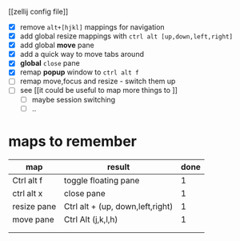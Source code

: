 [[zellij config file]]

- [x] remove `alt+[hjkl]` mappings for navigation
- [x] add global resize mappings with `ctrl alt [up,down,left,right]` 
- [x] add global **move** pane
- [x] add a quick way to move tabs around
- [x] **global** `close` pane
- [x] remap **popup** window to `ctrl alt f`
- [ ] remap move,focus and resize - switch them up
- [ ] see [[it could be useful to map more things to <space>]]
	- [ ] maybe session switching
	- [ ] ..

# maps to remember

| map         | result                           | done |
| ----------- | -------------------------------- | ---- |
| Ctrl alt f  | toggle floating pane             | 1    |
| ctrl alt x  | close pane                       | 1    |
| resize pane | Ctrl alt + (up, down,left,right) | 1    |
| move pane   | Ctrl Alt (j,k,l,h)               | 1    |
|             |                                  |      |
|             |                                  |      |
